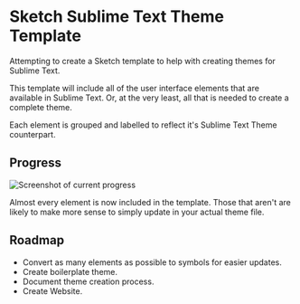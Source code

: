 # Sketch Sublime Text Theme Template

Attempting to create a Sketch template to help with creating themes for Sublime Text.

This template will include all of the user interface elements that are available in Sublime Text. Or, at the very least, all that is needed to create a complete theme.

Each element is grouped and labelled to reflect it's Sublime Text Theme counterpart.

## Progress

![Screenshot of current progress](http://dch.link/dJvH/Image%202015-09-20%20at%201.53.06%20PM.png)

Almost every element is now included in the template. Those that aren't are likely to make more sense to simply update in your actual theme file.

## Roadmap

- Convert as many elements as possible to symbols for easier updates.
- Create boilerplate theme.
- Document theme creation process.
- Create Website.